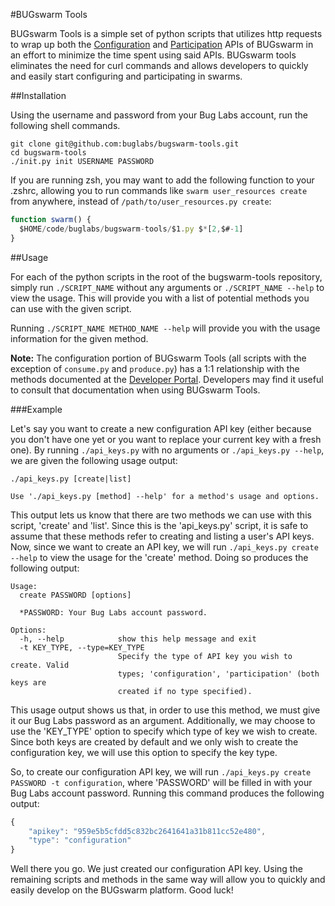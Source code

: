 #BUGswarm Tools

BUGswarm Tools is a simple set of python scripts that utilizes http requests to wrap up both the [Configuration](http://developer.bugswarm.net/configuration_api.html)
and [Participation](http://developer.bugswarm.net/participation_api.html) APIs of BUGswarm in an effort to minimize the time spent using said APIs. BUGswarm tools eliminates
the need for curl commands and allows developers to quickly and easily start configuring and participating in swarms. 

##Installation

Using the username and password from your Bug Labs account, run the following shell commands.

```shell
git clone git@github.com:buglabs/bugswarm-tools.git
cd bugswarm-tools
./init.py init USERNAME PASSWORD
```

If you are running zsh, you may want to add the following function to your .zshrc, allowing you to 
run commands like `swarm user_resources create` from anywhere, instead of `/path/to/user_resources.py create`:

```javascript
function swarm() {
  $HOME/code/buglabs/bugswarm-tools/$1.py $*[2,$#-1]   
}
```

##Usage

For each of the python scripts in the root of the bugswarm-tools repository, simply run `./SCRIPT_NAME` without any 
arguments or `./SCRIPT_NAME --help` to view the usage. This will provide you with a list of potential methods you 
can use with the given script.

Running `./SCRIPT_NAME METHOD_NAME --help` will provide you with the usage information for the given method.

**Note:** The configuration portion of BUGswarm Tools (all scripts with the exception of `consume.py` and `produce.py`)
has a 1:1 relationship with the methods documented at the [Developer Portal](http://developer.bugswarm.net/configuration_api.html).
Developers may find it useful to consult that documentation when using BUGswarm Tools.

###Example

Let's say you want to create a new configuration API key (either because you don't have one yet or you want to 
replace your current key with a fresh one). By running `./api_keys.py` with no arguments or `./api_keys.py --help`, 
we are given the following usage output:

```
./api_keys.py [create|list] 

Use './api_keys.py [method] --help' for a method's usage and options.
```

This output lets us know that there are two methods we can use with this script, 'create' and 'list'. Since this is the
'api_keys.py' script, it is safe to assume that these methods refer to creating and listing a user's API keys. Now, since
we want to create an API key, we will run `./api_keys.py create --help` to view the usage for the 'create' method. Doing
so produces the following output:

```
Usage: 
  create PASSWORD [options]

  *PASSWORD: Your Bug Labs account password.

Options:
  -h, --help            show this help message and exit
  -t KEY_TYPE, --type=KEY_TYPE
                        Specify the type of API key you wish to create. Valid
                        types; 'configuration', 'participation' (both keys are
                        created if no type specified).
```

This usage output shows us that, in order to use this method, we must give it our Bug Labs password as an argument. Additionally,
we may choose to use the 'KEY_TYPE' option to specify which type of key we wish to create. Since both keys are created
by default and we only wish to create the configuration key, we will use this option to specify the key type.

So, to create our configuration API key, we will run `./api_keys.py create PASSWORD -t configuration`, where 'PASSWORD' will be filled in
with your Bug Labs account password. Running this command produces the following output:

```javascript
{
    "apikey": "959e5b5cfdd5c832bc2641641a31b811cc52e480", 
    "type": "configuration"
}
```

Well there you go. We just created our configuration API key. Using the remaining scripts and methods in the same way will
allow you to quickly and easily develop on the BUGswarm platform. Good luck!

